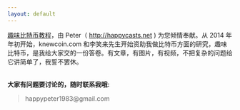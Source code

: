 ```yaml
---
layout: default
---
```


<a href="/bitcoin_basics/book">趣味比特币教程</a>，由 Peter（ <http://happycasts.net> ) 为您倾情奉献。从 2014 年年初开始，knewcoin.com 和李笑来先生开始资助我做比特币方面的研究，趣味比特币，是我给大家交的一份答卷。有文章，有图片，有视频，不把复杂的问题给它讲简单了，我誓不罢休。


<p><br /><b>大家有问题要讨论的，随时联系我哦:</b></p>

<blockquote>
<p>
happypeter1983@gmail.com
</p>
</blockquote>




